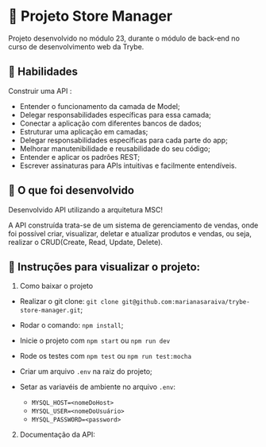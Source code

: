 # :dart: Projeto Store Manager
Projeto desenvolvido no módulo 23, durante o módulo de back-end no curso de desenvolvimento web da Trybe.


## :brain: Habilidades

Construir uma API :

- Entender o funcionamento da camada de Model;
- Delegar responsabilidades específicas para essa camada;
- Conectar a aplicação com diferentes bancos de dados;
- Estruturar uma aplicação em camadas;
- Delegar responsabilidades específicas para cada parte do app;
- Melhorar manutenibilidade e reusabilidade do seu código;
- Entender e aplicar os padrões REST;
- Escrever assinaturas para APIs intuitivas e facilmente entendíveis.


## :wrench: O que foi desenvolvido

Desenvolvido API utilizando a arquitetura MSC!

A API construída trata-se de um sistema de gerenciamento de vendas, onde foi possível criar, visualizar, deletar e atualizar produtos e vendas, ou seja, realizar o CRUD(Create, Read, Update, Delete).


## :dart: Instruções para visualizar o projeto:

1. Como baixar o projeto

- Realizar o git clone: `git clone git@github.com:marianasaraiva/trybe-store-manager.git`;
- Rodar o comando: `npm install`;
- Inicie o projeto com `npm start` ou `npm run dev`
- Rode os testes com `npm test` ou `npm run test:mocha`
- Criar um arquivo `.env` na raiz do projeto;

- Setar as variavéis de ambiente no arquivo `.env`:
  - `MYSQL_HOST=<nomeDoHost>`
  - `MYSQL_USER=<nomeDoUsuário>`
  - `MYSQL_PASSWORD=<password>`

2. Documentação da API: 
